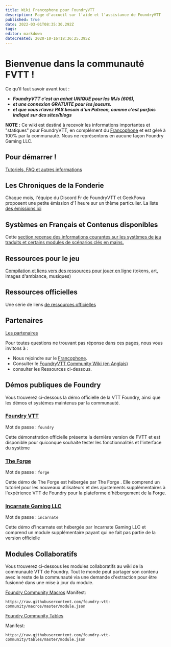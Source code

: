 ```yaml
---
title: Wiki Francophone pour FoundryVTT
description: Page d'accueil sur l'aide et l'assistance de FoundryVTT
published: true
date: 2022-03-01T08:35:30.292Z
tags: 
editor: markdown
dateCreated: 2020-10-16T18:36:25.395Z
---
```


# Bienvenue dans la communauté FVTT !
Ce qu'il faut savoir avant tout :
- ***FoundryVTT c'est un achat UNIQUE pour les MJs (60$),***
- ***et une connexion GRATUITE pour les joueurs.*** 
- ***et que vous n'avez PAS besoin d'un Patreon, comme c'est parfois indiqué sur des sites/blogs***

**NOTE :** Ce wiki est destiné à recevoir les informations importantes et "statiques" pour FoundryVTT, en complément du <i class="fab fa-discord"></i> [Francophone](https://discord.gg/pPSDNJk) et est géré à 100% par la communauté. Nous ne représentons en aucune façon Foundry Gaming LLC.

## Pour démarrer ! 
[Tutoriels, FAQ et autres informations](/fr/page/tutosfaq)

## Les Chroniques de la Fonderie
Chaque mois, l'équipe du Discord Fr de FoundryVTT et GeekPowa proposent une petite émission d'1 heure sur un thème particulier. La liste [des émissions ici](/fr/pages/choniquesfonderie)

## Systèmes en Français et Contenus disponibles
Cette [section recense des informations courantes sur les systèmes de jeu traduits et certains modules de scénarios clés en mains.](/fr/pages/systemescontenus)

## Ressources pour le jeu
[Compilation et liens vers des ressources pour jouer en ligne](/fr/pages/ressourcesjeux) (tokens, art, images d'ambiance, musiques)
## Ressources officielles

Une série de liens [de ressources officielles](/fr/pages/ressourcesoff)

## Partenaires
[Les partenaires](/fr/pages/partenaires)

Pour toutes questions ne trouvant pas réponse dans ces pages, nous vous invitons à :
- Nous rejoindre sur le <i class="fab fa-discord"></i> [Francophone](https://discord.gg/pPSDNJk).
- Consulter le [FoundryVTT Community Wiki (en Anglais)](https://foundryvtt.wiki/en/home)
- consulter les Ressources ci-dessous.


 
## Démos publiques de Foundry
Vous trouverez ci-dessous la démo officielle de la VTT Foundry, ainsi que les démos et systèmes maintenus par la communauté.

### [Foundry VTT](https://foundryvtt.com/demo/join)

Mot de passe : `foundry`

Cette démonstration officielle présente la dernière version de FVTT et est disponible pour quiconque souhaite tester les fonctionnalités et l'interface du système

### [The Forge](https://demo.forge-vtt.com/)

Mot de passe : `forge`

Cette démo de The Forge est hébergée par The Forge . Elle comprend un tutoriel pour les nouveaux utilisateurs et des ajustements supplémentaires à l'expérience VTT de Foundry pour la plateforme d'hébergement de la Forge.

### [Incarnate Gaming LLC](https://www.demo.incarnategamingllc.com:30000/)

Mot de passe : `incarnate`

Cette démo d'Incarnate est hébergée par Incarnate Gaming LLC et comprend un module supplémentaire payant qui ne fait pas partie de la version officielle

## Modules Collaboratifs
Vous trouverez ci-dessous les modules collaboratifs au wiki de la communauté VTT de Foundry. Tout le monde peut partager son contenu avec le reste de la communauté via une demande d'extraction pour être fusionné dans une mise à jour du module.
      
<i class="fas fa-magic"></i> [Foundry Community Macros](https://github.com/foundry-vtt-community/macros)
Manifest:
```
https://raw.githubusercontent.com/foundry-vtt-community/macros/master/module.json
```

<i class="fas fa-table"></i> [Foundry Community Tables](https://github.com/foundry-vtt-community/tables)

Manifest:
```
https://raw.githubusercontent.com/foundry-vtt-community/tables/master/module.json
```